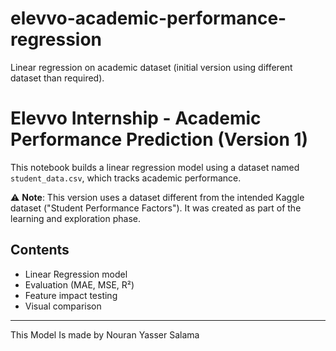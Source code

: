 # elevvo-academic-performance-regression
Linear regression on academic dataset (initial version using different dataset than required).

# Elevvo Internship - Academic Performance Prediction (Version 1)

This notebook builds a linear regression model using a dataset named `student_data.csv`, which tracks academic performance. 

⚠️ **Note**: This version uses a dataset different from the intended Kaggle dataset ("Student Performance Factors"). It was created as part of the learning and exploration phase.

## Contents
- Linear Regression model
- Evaluation (MAE, MSE, R²)
- Feature impact testing
- Visual comparison

---

This Model Is made by Nouran Yasser Salama

